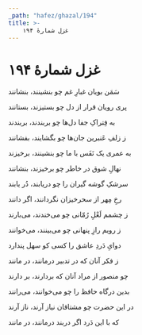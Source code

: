 ```yaml
---
_path: "hafez/ghazal/194"
title: >-
    غزل شمارهٔ ۱۹۴
---
```

# غزل شمارهٔ ۱۹۴

<div class="b" id="bn1"><div class="m1"><p>سَمَن بویان غبارِ غم چو بنشینند، بنشانند</p></div>
<div class="m2"><p>پری رویان قرار از دل چو بستیزند، بستانند</p></div></div>
<div class="b" id="bn2"><div class="m1"><p>به فِتراکِ جفا دل‌ها چو بربندند، بربندند</p></div>
<div class="m2"><p>ز زلفِ عَنبرین جان‌ها چو بگشایند، بفشانند</p></div></div>
<div class="b" id="bn3"><div class="m1"><p>به عمری یک نَفَس با ما چو بنشینند، برخیزند</p></div>
<div class="m2"><p>نهالِ شوق در خاطر چو برخیزند، بنشانند</p></div></div>
<div class="b" id="bn4"><div class="m1"><p>سرشکِ گوشه گیران را چو دریابند، دُر یابند</p></div>
<div class="m2"><p>رخِ مِهر از سحرخیزان نگردانند، اگر دانند</p></div></div>
<div class="b" id="bn5"><div class="m1"><p>ز چشمم لَعْلِ رُمّانی چو می‌خندند، می‌بارند</p></div>
<div class="m2"><p>ز رویم رازِ پنهانی چو می‌بینند، می‌خوانند</p></div></div>
<div class="b" id="bn6"><div class="m1"><p>دوایِ دَردِ عاشق را کسی کو سهل پندارد</p></div>
<div class="m2"><p>ز فکر آنان که در تدبیر درمانند، در مانند</p></div></div>
<div class="b" id="bn7"><div class="m1"><p>چو منصور از مراد آنان که بردارند، بر دارند</p></div>
<div class="m2"><p>بدین درگاه حافظ را چو می‌خوانند، می‌رانند</p></div></div>
<div class="b" id="bn8"><div class="m1"><p>در این حضرت چو مشتاقان نیاز آرند، ناز آرند</p></div>
<div class="m2"><p>که با این دَرد اگر دربند درمانند، در مانند</p></div></div>
